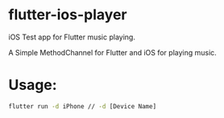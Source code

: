 # flutter-ios-player
iOS Test app for Flutter music playing.

A Simple MethodChannel for Flutter and iOS for playing music.


# Usage:
```bash
flutter run -d iPhone // -d [Device Name]
```
